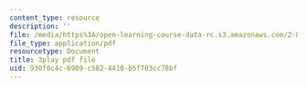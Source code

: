 ```yaml
---
content_type: resource
description: ''
file: /media/https%3A/open-learning-course-data-rc.s3.amazonaws.com/2-830j-control-of-manufacturing-processes-sma-6303-spring-2008/930f0c4c6909c5824410b5f703cc78bf_aHuYrIHveJo.pdf
file_type: application/pdf
resourcetype: Document
title: 3play pdf file
uid: 930f0c4c-6909-c582-4410-b5f703cc78bf
---
```

